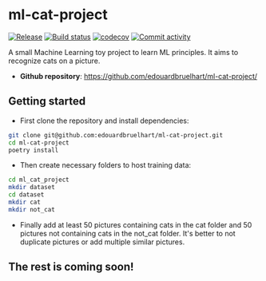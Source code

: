 # ml-cat-project

[![Release](https://img.shields.io/github/v/release/edouardbruelhart/ml-cat-project)](https://img.shields.io/github/v/release/edouardbruelhart/ml-cat-project)
[![Build status](https://img.shields.io/github/actions/workflow/status/edouardbruelhart/ml-cat-project/main.yml?branch=main)](https://github.com/edouardbruelhart/ml-cat-project/actions/workflows/main.yml?query=branch%3Amain)
[![codecov](https://codecov.io/gh/edouardbruelhart/ml-cat-project/branch/main/graph/badge.svg)](https://codecov.io/gh/edouardbruelhart/ml-cat-project)
[![Commit activity](https://img.shields.io/github/commit-activity/m/edouardbruelhart/ml-cat-project)](https://img.shields.io/github/commit-activity/m/edouardbruelhart/ml-cat-project)

A small Machine Learning toy project to learn ML principles. It aims to recognize cats on a picture.

- **Github repository**: <https://github.com/edouardbruelhart/ml-cat-project/>

## Getting started

- First clone the repository and install dependencies:

```bash
git clone git@github.com:edouardbruelhart/ml-cat-project.git
cd ml-cat-project
poetry install
```

- Then create necessary folders to host training data:

```bash
cd ml_cat_project
mkdir dataset
cd dataset
mkdir cat
mkdir not_cat
```

- Finally add at least 50 pictures containing cats in the cat folder and 50 pictures not containing cats in the not_cat folder. It's better to not duplicate pictures or add multiple similar pictures.

## The rest is coming soon!
